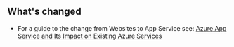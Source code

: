## What's changed
* For a guide to the change from Websites to App Service see: [Azure App Service and Its Impact on Existing Azure Services](../articles/app-service-web/app-service-changes-existing-services.md)